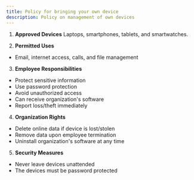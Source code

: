 ```yaml
---
title: Policy for bringing your own device
description: Policy on management of own devices
---
```

1. **Approved Devices**
Laptops, smartphones, tablets, and smartwatches.

2. **Permitted Uses**
- Email, internet access, calls, and file management

3. **Employee Responsibilities**
- Protect sensitive information
- Use password protection
- Avoid unauthorized access
- Can receive organization's software
- Report loss/theft immediately

4. **Organization Rights**
- Delete online data if device is lost/stolen
- Remove data upon employee termination
- Uninstall organization's software at any time

5. **Security Measures**
- Never leave devices unattended
- The devices must be password protected
